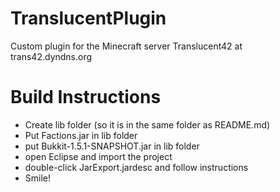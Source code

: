 TranslucentPlugin
=================

Custom plugin for the Minecraft server Translucent42 at trans42.dyndns.org

Build Instructions
==================
 - Create lib folder (so it is in the same folder as README.md)
 - Put Factions.jar in lib folder
 - put Bukkit-1.5.1-SNAPSHOT.jar in lib folder
 - open Eclipse and import the project
 - double-click JarExport.jardesc and follow instructions
 - Smile!
